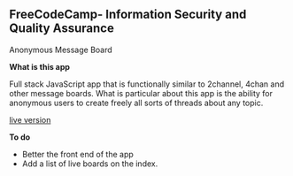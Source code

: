 **FreeCodeCamp**- Information Security and Quality Assurance
------

Anonymous Message Board

**What is this app**

Full stack JavaScript app that is functionally similar to 2channel, 4chan and other message boards. What is particular about this app is the ability for anonymous users to create freely all sorts of threads about any topic.

[live version](https://pokaboard.pokacyb.repl.co/)

**To do**
- Better the front end of the app
- Add a list of live boards on the index.